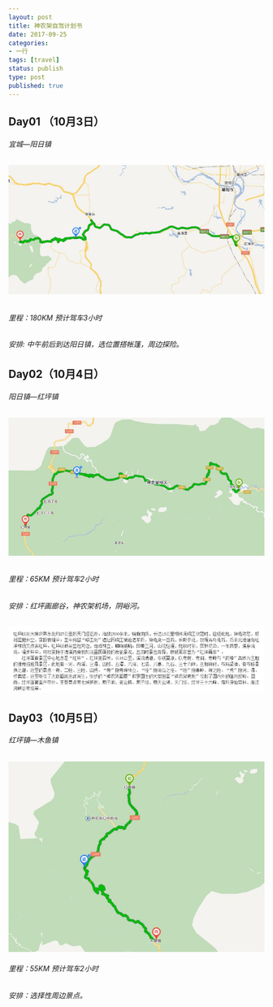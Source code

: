 ```yaml
---
layout: post
title: 神农架自驾计划书
date: 2017-09-25
categories:
- 一行
tags: [travel]
status: publish
type: post
published: true
---
```



### 

## Day01 （10月3日）

###### 宜城—阳日镇 

###### ![1](/images/travel/1.jpg)



###### 里程：180KM 预计驾车3小时

###### 安排:   中午前后到达阳日镇，选位置搭帐篷，周边探险。



## Day02（10月4日）

###### 阳日镇—红坪镇

###### ![2](/images/travel/2.jpg)

###### 里程：65KM 预计驾车2小时

###### 安排：红坪画廊谷，神农架机场，阴峪河。

![2_1](/images/travel/2_1.jpg)




## Day03（10月5日）

###### 红坪镇—木鱼镇

![3](/images/travel/3.jpg)

###### 里程：55KM 预计驾车2小时

###### 安排：选择性周边景点。